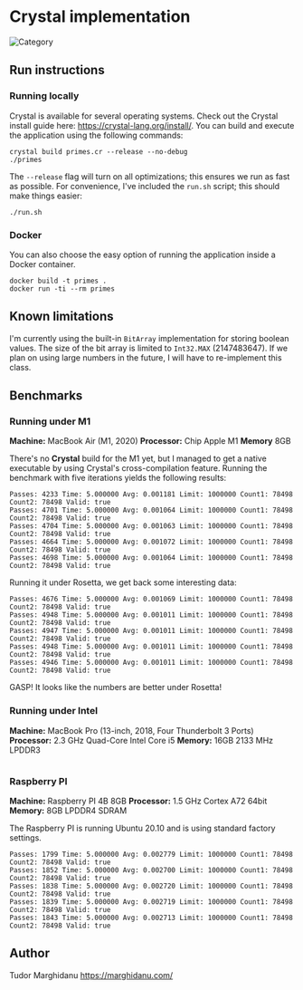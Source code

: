 # Crystal implementation

![Category](https://img.shields.io/badge/Category-faithful-green)

## Run instructions

### Running locally

Crystal is available for several operating systems. Check out the Crystal install guide here: https://crystal-lang.org/install/. You can build and execute the application using the following commands:

```
crystal build primes.cr --release --no-debug
./primes
```

The `--release` flag will turn on all optimizations; this ensures we run as fast as possible. For convenience, I've included the `run.sh` script; this should make things easier:

```
./run.sh
```

### Docker

You can also choose the easy option of running the application inside a Docker container.

```
docker build -t primes .
docker run -ti --rm primes
```

## Known limitations

I'm currently using the built-in `BitArray` implementation for storing boolean values. The size of the bit array is limited to `Int32.MAX` (2147483647). If we plan on using large numbers in the future, I will have to re-implement this class.

## Benchmarks

### Running under M1

**Machine:** MacBook Air (M1, 2020)
**Processor:** Chip Apple M1
**Memory** 8GB

There's no **Crystal** build for the M1 yet, but I managed to get a native executable by using Crystal's cross-compilation feature. Running the benchmark with five iterations yields the following results:

```
Passes: 4233 Time: 5.000000 Avg: 0.001181 Limit: 1000000 Count1: 78498 Count2: 78498 Valid: true
Passes: 4701 Time: 5.000000 Avg: 0.001064 Limit: 1000000 Count1: 78498 Count2: 78498 Valid: true
Passes: 4704 Time: 5.000000 Avg: 0.001063 Limit: 1000000 Count1: 78498 Count2: 78498 Valid: true
Passes: 4664 Time: 5.000000 Avg: 0.001072 Limit: 1000000 Count1: 78498 Count2: 78498 Valid: true
Passes: 4698 Time: 5.000000 Avg: 0.001064 Limit: 1000000 Count1: 78498 Count2: 78498 Valid: true
```

Running it under Rosetta, we get back some interesting data:

```
Passes: 4676 Time: 5.000000 Avg: 0.001069 Limit: 1000000 Count1: 78498 Count2: 78498 Valid: true
Passes: 4948 Time: 5.000000 Avg: 0.001011 Limit: 1000000 Count1: 78498 Count2: 78498 Valid: true
Passes: 4947 Time: 5.000000 Avg: 0.001011 Limit: 1000000 Count1: 78498 Count2: 78498 Valid: true
Passes: 4948 Time: 5.000000 Avg: 0.001011 Limit: 1000000 Count1: 78498 Count2: 78498 Valid: true
Passes: 4946 Time: 5.000000 Avg: 0.001011 Limit: 1000000 Count1: 78498 Count2: 78498 Valid: true
```

GASP! It looks like the numbers are better under Rosetta!

### Running under Intel

**Machine:** MacBook Pro (13-inch, 2018, Four Thunderbolt 3 Ports)
**Processor:** 2.3 GHz Quad-Core Intel Core i5
**Memory:** 16GB 2133 MHz LPDDR3

```

```

### Raspberry PI 

**Machine:** Raspberry PI 4B 8GB
**Processor:** 1.5 GHz Cortex A72 64bit
**Memory:** 8GB LPDDR4 SDRAM

The Raspberry PI is running Ubuntu 20.10 and is using standard factory settings.

```
Passes: 1799 Time: 5.000000 Avg: 0.002779 Limit: 1000000 Count1: 78498 Count2: 78498 Valid: true
Passes: 1852 Time: 5.000000 Avg: 0.002700 Limit: 1000000 Count1: 78498 Count2: 78498 Valid: true
Passes: 1838 Time: 5.000000 Avg: 0.002720 Limit: 1000000 Count1: 78498 Count2: 78498 Valid: true
Passes: 1839 Time: 5.000000 Avg: 0.002719 Limit: 1000000 Count1: 78498 Count2: 78498 Valid: true
Passes: 1843 Time: 5.000000 Avg: 0.002713 Limit: 1000000 Count1: 78498 Count2: 78498 Valid: true
```

## Author

Tudor Marghidanu
https://marghidanu.com/